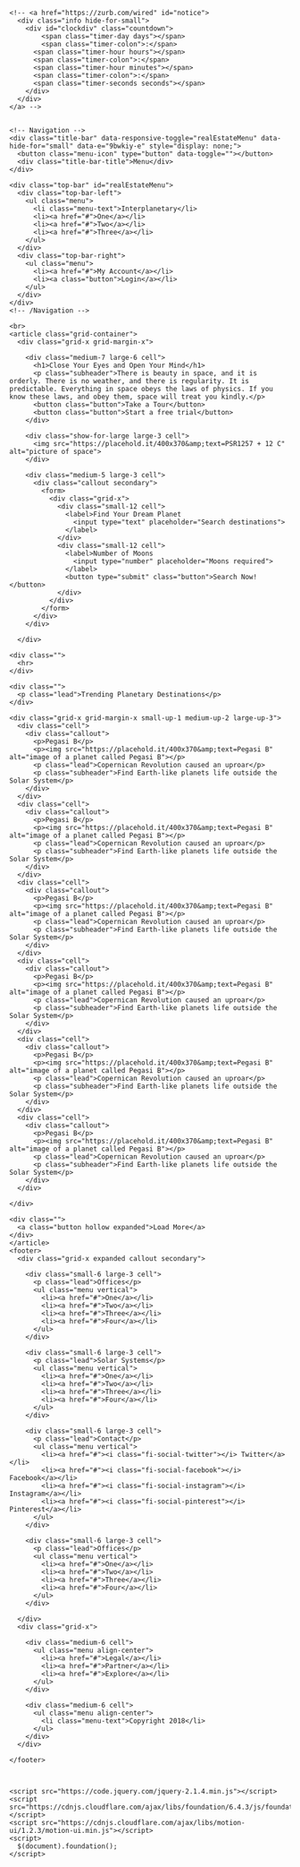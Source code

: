 <html class="" lang="en"><head>
    <meta charset="utf-8">
    <meta name="viewport" content="width=device-width, initial-scale=1.0">
    <title>Foundation | Welcome</title>
    <link rel="stylesheet" href="https://cdnjs.cloudflare.com/ajax/libs/foundation/6.4.3/css/foundation.min.css">
    <link rel="stylesheet" href="https://cdnjs.cloudflare.com/ajax/libs/motion-ui/1.2.3/motion-ui.min.css">
    <link rel="stylesheet" href="https://cdnjs.cloudflare.com/ajax/libs/foundation/6.4.3/css/foundation-prototype.min.css">
    <link href="https://cdnjs.cloudflare.com/ajax/libs/foundicons/3.0.0/foundation-icons.css" rel="stylesheet" type="text/css">
    <!-- optional CDN for Foundation Icons ^^ -->
  <meta class="foundation-mq"></head>
  <body>
    <!-- Info Banner For Announcements or Links -->
    <!-- <a href="https://zurb.com/university/foundation-intro" class="docs-banner course-banner">
      <div class="info">
        <h5 class=""><strong>To master everything new in 6.4, along with the rest of Foundation register for our Aug 8th Webinar Class &rsaquo;</strong></h5>
      </div>
    </a> -->
    
    <!-- <a href="https://zurb.com/wired" id="notice">
      <div class="info hide-for-small">
        <div id="clockdiv" class="countdown">
            <span class="timer-day days"></span>
            <span class="timer-colon">:</span>
          <span class="timer-hour hours"></span>
          <span class="timer-colon">:</span>
          <span class="timer-hour minutes"></span>
          <span class="timer-colon">:</span>
          <span class="timer-seconds seconds"></span>
        </div>
      </div>
    </a> -->

    
    <!-- Navigation -->
    <div class="title-bar" data-responsive-toggle="realEstateMenu" data-hide-for="small" data-e="9bwkiy-e" style="display: none;">
      <button class="menu-icon" type="button" data-toggle=""></button>
      <div class="title-bar-title">Menu</div>
    </div>
    
    <div class="top-bar" id="realEstateMenu">
      <div class="top-bar-left">
        <ul class="menu">
          <li class="menu-text">Interplanetary</li>
          <li><a href="#">One</a></li>
          <li><a href="#">Two</a></li>
          <li><a href="#">Three</a></li>
        </ul>
      </div>
      <div class="top-bar-right">
        <ul class="menu">
          <li><a href="#">My Account</a></li>
          <li><a class="button">Login</a></li>
        </ul>
      </div>
    </div>
    <!-- /Navigation -->
    
    <br>
    <article class="grid-container">
      <div class="grid-x grid-margin-x">
    
        <div class="medium-7 large-6 cell">
          <h1>Close Your Eyes and Open Your Mind</h1>
          <p class="subheader">There is beauty in space, and it is orderly. There is no weather, and there is regularity. It is predictable. Everything in space obeys the laws of physics. If you know these laws, and obey them, space will treat you kindly.</p>
          <button class="button">Take a Tour</button>
          <button class="button">Start a free trial</button>
        </div>
    
        <div class="show-for-large large-3 cell">
          <img src="https://placehold.it/400x370&amp;text=PSR1257 + 12 C" alt="picture of space">
        </div>
    
        <div class="medium-5 large-3 cell">
          <div class="callout secondary">
            <form>
              <div class="grid-x">
                <div class="small-12 cell">
                  <label>Find Your Dream Planet
                    <input type="text" placeholder="Search destinations">
                  </label>
                </div>
                <div class="small-12 cell">
                  <label>Number of Moons
                    <input type="number" placeholder="Moons required">
                  </label>
                  <button type="submit" class="button">Search Now!</button>
                </div>
              </div>
            </form>
          </div>
        </div>
    
      </div>
    
    <div class="">
      <hr>
    </div>
    
    <div class="">
      <p class="lead">Trending Planetary Destinations</p>
    </div>
    
    <div class="grid-x grid-margin-x small-up-1 medium-up-2 large-up-3">
      <div class="cell">
        <div class="callout">
          <p>Pegasi B</p>
          <p><img src="https://placehold.it/400x370&amp;text=Pegasi B" alt="image of a planet called Pegasi B"></p>
          <p class="lead">Copernican Revolution caused an uproar</p>
          <p class="subheader">Find Earth-like planets life outside the Solar System</p>
        </div>
      </div>
      <div class="cell">
        <div class="callout">
          <p>Pegasi B</p>
          <p><img src="https://placehold.it/400x370&amp;text=Pegasi B" alt="image of a planet called Pegasi B"></p>
          <p class="lead">Copernican Revolution caused an uproar</p>
          <p class="subheader">Find Earth-like planets life outside the Solar System</p>
        </div>
      </div>
      <div class="cell">
        <div class="callout">
          <p>Pegasi B</p>
          <p><img src="https://placehold.it/400x370&amp;text=Pegasi B" alt="image of a planet called Pegasi B"></p>
          <p class="lead">Copernican Revolution caused an uproar</p>
          <p class="subheader">Find Earth-like planets life outside the Solar System</p>
        </div>
      </div>
      <div class="cell">
        <div class="callout">
          <p>Pegasi B</p>
          <p><img src="https://placehold.it/400x370&amp;text=Pegasi B" alt="image of a planet called Pegasi B"></p>
          <p class="lead">Copernican Revolution caused an uproar</p>
          <p class="subheader">Find Earth-like planets life outside the Solar System</p>
        </div>
      </div>
      <div class="cell">
        <div class="callout">
          <p>Pegasi B</p>
          <p><img src="https://placehold.it/400x370&amp;text=Pegasi B" alt="image of a planet called Pegasi B"></p>
          <p class="lead">Copernican Revolution caused an uproar</p>
          <p class="subheader">Find Earth-like planets life outside the Solar System</p>
        </div>
      </div>
      <div class="cell">
        <div class="callout">
          <p>Pegasi B</p>
          <p><img src="https://placehold.it/400x370&amp;text=Pegasi B" alt="image of a planet called Pegasi B"></p>
          <p class="lead">Copernican Revolution caused an uproar</p>
          <p class="subheader">Find Earth-like planets life outside the Solar System</p>
        </div>
      </div>
    
    </div>
    
    <div class="">
      <a class="button hollow expanded">Load More</a>
    </div>
    </article>
    <footer>
      <div class="grid-x expanded callout secondary">
    
        <div class="small-6 large-3 cell">
          <p class="lead">Offices</p>
          <ul class="menu vertical">
            <li><a href="#">One</a></li>
            <li><a href="#">Two</a></li>
            <li><a href="#">Three</a></li>
            <li><a href="#">Four</a></li>
          </ul>
        </div>
    
        <div class="small-6 large-3 cell">
          <p class="lead">Solar Systems</p>
          <ul class="menu vertical">
            <li><a href="#">One</a></li>
            <li><a href="#">Two</a></li>
            <li><a href="#">Three</a></li>
            <li><a href="#">Four</a></li>
          </ul>
        </div>
    
        <div class="small-6 large-3 cell">
          <p class="lead">Contact</p>
          <ul class="menu vertical">
            <li><a href="#"><i class="fi-social-twitter"></i> Twitter</a></li>
            <li><a href="#"><i class="fi-social-facebook"></i> Facebook</a></li>
            <li><a href="#"><i class="fi-social-instagram"></i> Instagram</a></li>
            <li><a href="#"><i class="fi-social-pinterest"></i> Pinterest</a></li>
          </ul>
        </div>
    
        <div class="small-6 large-3 cell">
          <p class="lead">Offices</p>
          <ul class="menu vertical">
            <li><a href="#">One</a></li>
            <li><a href="#">Two</a></li>
            <li><a href="#">Three</a></li>
            <li><a href="#">Four</a></li>
          </ul>
        </div>
    
      </div>
      <div class="grid-x">
    
        <div class="medium-6 cell">
          <ul class="menu align-center">
            <li><a href="#">Legal</a></li>
            <li><a href="#">Partner</a></li>
            <li><a href="#">Explore</a></li>
          </ul>
        </div>
    
        <div class="medium-6 cell">
          <ul class="menu align-center">
            <li class="menu-text">Copyright 2018</li>
          </ul>
        </div>
      </div>
    
    </footer>
    


    <script src="https://code.jquery.com/jquery-2.1.4.min.js"></script>
    <script src="https://cdnjs.cloudflare.com/ajax/libs/foundation/6.4.3/js/foundation.min.js"></script>
    <script src="https://cdnjs.cloudflare.com/ajax/libs/motion-ui/1.2.3/motion-ui.min.js"></script>
    <script>
      $(document).foundation();
    </script>
  

</body></html>